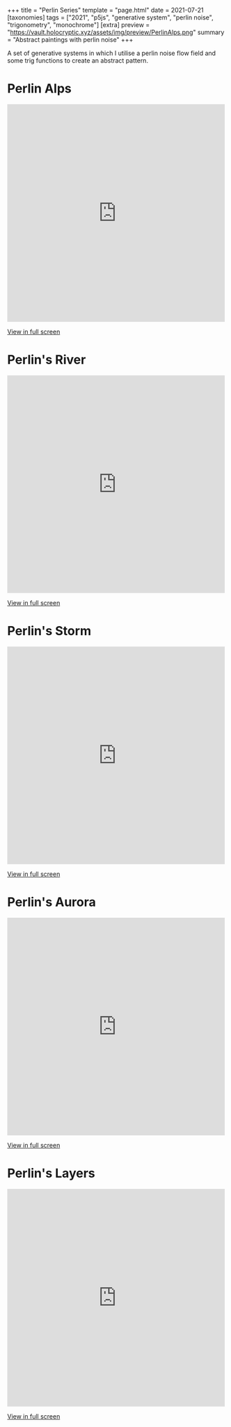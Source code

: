 +++
title = "Perlin Series"
template = "page.html"
date = 2021-07-21
[taxonomies]
tags = ["2021", "p5js", "generative system", "perlin noise", "trigonometry", "monochrome"]
[extra]
preview = "https://vault.holocryptic.xyz/assets/img/preview/PerlinAlps.png"
summary = "Abstract paintings with perlin noise"
+++

A set of generative systems in which I utilise a perlin noise flow field and some trig functions to create an abstract pattern.

# Perlin Alps

<embed
type="text/html"
src="https://vault.holocryptic.xyz/src/2021/PerlinAlps"
width="500"
height="500"
/>

<a target=_blank href="https://vault.holocryptic.xyz/src/2021/PerlinAlps">View in full screen</a>

# Perlin's River

<embed
type="text/html"
src="https://vault.holocryptic.xyz/src/2021/PerlinsRiver"
width="500"
height="500"
/>

<a target=_blank href="https://vault.holocryptic.xyz/src/2021/PerlinsRiver">View in full screen</a>

# Perlin's Storm

<embed
type="text/html"
src="https://vault.holocryptic.xyz/src/2021/21-X64"
width="500"
height="500"
/>

<a target=_blank href="https://vault.holocryptic.xyz/src/2021/21-X64">View in full screen</a>

# Perlin's Aurora

<embed
type="text/html"
src="https://vault.holocryptic.xyz/src/2021/21-X65"
width="500"
height="500"
/>

<a target=_blank href="https://vault.holocryptic.xyz/src/2021/21-X65">View in full screen</a>

# Perlin's Layers

<embed
type="text/html"
src="https://vault.holocryptic.xyz/src/2021/21-X66"
width="500"
height="500"
/>

<a target=_blank href="https://vault.holocryptic.xyz/src/2021/21-X66">View in full screen</a>